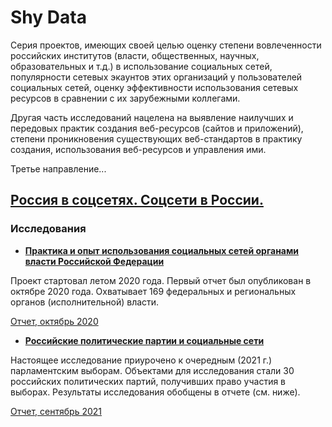 # Shy Data
Серия проектов, имеющих своей целью оценку степени вовлеченности российских институтов (власти, общественных, научных, образовательных и т.д.) в использование социальных сетей, популярности сетевых экаунтов этих организаций у пользователей социальных сетей, оценку эффективности использования сетевых ресурсов в сравнении с их зарубежными коллегами.

Другая часть исследований нацелена на выявление наилучших и передовых практик создания веб-ресурсов (сайтов и приложений), степени проникновения существующих веб-стандартов в практику создания, использования веб-ресурсов и управления ими.

Третье направление...

## [Россия в соцсетях. Соцсети в России.](https://github.com/shydata/russia-and-nets)
### Исследования
- [**Практика и опыт использования социальных сетей органами власти Российской Федерации**](https://github.com/shydata/govnets)
<p>Проект стартовал летом 2020 года. Первый отчет был опубликован в октябре 2020 года. Охватывает 169 федеральных и региональных органов (исполнительной) власти.</p>
<p><a href="https://github.com/shydata/govnets/blob/main/govnetsreport-2020-alexshy-FULLREPORT.pdf">Отчет, октябрь 2020</a></p>
<ul>
  <li><a href="https://github.com/shydata/parties-nets"><strong>Российские политические партии и социальные сети</strong></a></li>
</ul>
<p>Настоящее исследование приурочено к очередным (2021 г.) парламентским выборам. Объектами для исследования стали 30 российских политических партий, получивших право участия в выборах. Результаты исследования обобщены в отчете (см. ниже).</p>
<p><a href="https://github.com/shydata/parties-nets/blob/main/parties-and-socialmedia-2021-alexshy-FULLREPORT.pdf">Отчет, сентябрь 2021</a></p>

<!--
В рамках проекта мы осуществляем мониторинг и оценку уровня присутствия в социальных сетях и использования их органами власти Российской Федерации. 

темпы освоения соцсетей глубину их проникновения и в них проникновения
эх-ффективность использования...
-->
  
<!--
**shydata/shydata** is a ✨ _special_ ✨ repository because its `README.md` (this file) appears on your GitHub profile.

Here are some ideas to get you started:

- 🔭 I’m currently working on ...
- 🌱 I’m currently learning ...
- 👯 I’m looking to collaborate on ...
- 🤔 I’m looking for help with ...
- 💬 Ask me about ...
- 📫 How to reach me: ...
- 😄 Pronouns: ...
- ⚡ Fun fact: ...
-->
